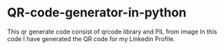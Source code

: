 # QR-code-generator-in-python
This qr generate code consist of qrcode library and PIL from image
In this code I have generated the QR code for my Linkedin Profile.
